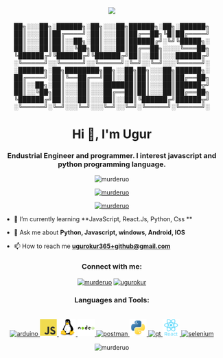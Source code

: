 <div align="center"><img src="hell_my_code.gif"></img></div>
<br>
<div align="center">
██╗░░░██╗░██████╗░██╗░░░██╗██████╗░██╗░██████╗
██║░░░██║██╔════╝░██║░░░██║██╔══██╗╚█║██╔════╝
██║░░░██║██║░░██╗░██║░░░██║██████╔╝░╚╝╚█████╗░
██║░░░██║██║░░╚██╗██║░░░██║██╔══██╗░░░░╚═══██╗
╚██████╔╝╚██████╔╝╚██████╔╝██║░░██║░░░██████╔╝
░╚═════╝░░╚═════╝░░╚═════╝░╚═╝░░╚═╝░░░╚═════╝░</div>
<div align="center">
░██████╗░██╗████████╗██╗░░██╗██╗░░░██╗██████╗░
██╔════╝░██║╚══██╔══╝██║░░██║██║░░░██║██╔══██╗
██║░░██╗░██║░░░██║░░░███████║██║░░░██║██████╦╝
██║░░╚██╗██║░░░██║░░░██╔══██║██║░░░██║██╔══██╗
╚██████╔╝██║░░░██║░░░██║░░██║╚██████╔╝██████╦╝
░╚═════╝░╚═╝░░░╚═╝░░░╚═╝░░╚═╝░╚═════╝░╚═════╝░</div>

<h1 align="center">Hi 👋, I'm Ugur</h1>
<h3 align="center">Endustrial Engineer and programmer. I interest javascript and python programming language.</h3>

<p align="center"> <img src="https://komarev.com/ghpvc/?username=murderuo&label=Profile%20views&color=0e75b6&style=flat" alt="murderuo" /> </p>

<p align="center"> <a href="https://github.com/ryo-ma/github-profile-trophy"><img src="https://github-profile-trophy.vercel.app/?username=murderuo" alt="murderuo" /></a> </p>

<p align="center"> <a href="https://twitter.com/intent/follow?screen_name=murderuo" target="blank"><img src="https://img.shields.io/twitter/follow/murderuo?logo=twitter&style=for-the-badge" alt="murderuo" /></a> </p>

- 🌱 I’m currently learning **JavaScript, React.Js, Python, Css **

- 💬 Ask me about **Python, Javascript, windows, Android, IOS**

- 📫 How to reach me **ugurokur365+github@gmail.com**

<h3 align="center">Connect with me:</h3>
<p align="center">
<a href="https://twitter.com/murderuo" target="blank"><img align="center" src="https://raw.githubusercontent.com/rahuldkjain/github-profile-readme-generator/master/src/images/icons/Social/twitter.svg" alt="murderuo" height="30" width="40" /></a>
<a href="https://linkedin.com/in/ugurokur" target="blank"><img align="center" src="https://raw.githubusercontent.com/rahuldkjain/github-profile-readme-generator/master/src/images/icons/Social/linked-in-alt.svg" alt="ugurokur" height="30" width="40" /></a>
</p>

<h3 align="center">Languages and Tools:</h3>
<p align="center"> 
  <a href="https://www.arduino.cc/" target="_blank" rel="noreferrer"><br/>
  <img src="https://cdn.worldvectorlogo.com/logos/arduino-1.svg" alt="arduino" width="40" height="40"/> </a><a href="https://developer.mozilla.org/en-US/docs/Web/JavaScript" target="_blank" rel="noreferrer"> <img src="https://raw.githubusercontent.com/devicons/devicon/master/icons/javascript/javascript-original.svg" alt="javascript" width="40" height="40"/> </a>
  <a href="https://www.linux.org/" target="_blank" rel="noreferrer"> <img src="https://raw.githubusercontent.com/devicons/devicon/master/icons/linux/linux-original.svg" alt="linux" width="40" height="40"/> </a><a href="https://nodejs.org" target="_blank" rel="noreferrer"> <img src="https://raw.githubusercontent.com/devicons/devicon/master/icons/nodejs/nodejs-original-wordmark.svg" alt="nodejs" width="40" height="40"/> </a><a href="https://postman.com" target="_blank" rel="noreferrer"> <img src="https://www.vectorlogo.zone/logos/getpostman/getpostman-icon.svg" alt="postman" width="40" height="40"/> </a> <a href="https://www.python.org" target="_blank" rel="noreferrer"> <img src="https://raw.githubusercontent.com/devicons/devicon/master/icons/python/python-original.svg" alt="python" width="40" height="40"/> </a> <a href="https://www.qt.io/" target="_blank" rel="noreferrer"> <img src="https://upload.wikimedia.org/wikipedia/commons/0/0b/Qt_logo_2016.svg" alt="qt" width="40" height="40"/> </a> <a href="https://reactjs.org/" target="_blank" rel="noreferrer"> <img src="https://raw.githubusercontent.com/devicons/devicon/master/icons/react/react-original-wordmark.svg" alt="react" width="40" height="40"/> </a> <a href="https://www.selenium.dev" target="_blank" rel="noreferrer"> <img src="https://raw.githubusercontent.com/detain/svg-logos/780f25886640cef088af994181646db2f6b1a3f8/svg/selenium-logo.svg" alt="selenium" width="40" height="40"/> </a>  </p>

<p align="center"><img align="center" src="https://github-readme-stats.vercel.app/api/top-langs?username=murderuo&show_icons=true&locale=en&layout=compact" alt="murderuo" /></p>
